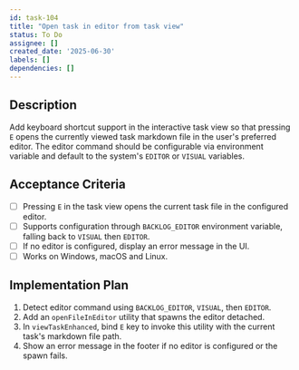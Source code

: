 ```yaml
---
id: task-104
title: "Open task in editor from task view"
status: To Do
assignee: []
created_date: '2025-06-30'
labels: []
dependencies: []
---
```


## Description

Add keyboard shortcut support in the interactive task view so that pressing `E` opens the currently viewed task markdown file in the user's preferred editor. The editor command should be configurable via environment variable and default to the system's `EDITOR` or `VISUAL` variables.

## Acceptance Criteria

- [ ] Pressing `E` in the task view opens the current task file in the configured editor.
- [ ] Supports configuration through `BACKLOG_EDITOR` environment variable, falling back to `VISUAL` then `EDITOR`.
- [ ] If no editor is configured, display an error message in the UI.
- [ ] Works on Windows, macOS and Linux.

## Implementation Plan
1. Detect editor command using `BACKLOG_EDITOR`, `VISUAL`, then `EDITOR`.
2. Add an `openFileInEditor` utility that spawns the editor detached.
3. In `viewTaskEnhanced`, bind `E` key to invoke this utility with the current task's markdown file path.
4. Show an error message in the footer if no editor is configured or the spawn fails.
